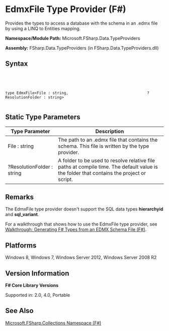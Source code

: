 # EdmxFile Type Provider (F#)

Provides the types to access a database with the schema in an .edmx file by using a LINQ to Entities mapping.

**Namespace/Module Path:** Microsoft.FSharp.Data.TypeProviders

**Assembly:** FSharp.Data.TypeProviders (in FSharp.Data.TypeProviders.dll)


## Syntax



```




type EdmxFile<File : string,                                   ?ResolutionFolder : string>


```





## Static Type Parameters


|Type Parameter|Description|
|--------------|-----------|
|File : string|The path to an .edmx file that contains the schema. This file is written by the type provider.|
|?ResolutionFolder : string|A folder to be used to resolve relative file paths at compile time. The default value is the folder that contains the project or script.|

## Remarks
The EdmxFile type provider doesn't support the SQL data types **hierarchyid** and **sql_variant**.

For a walkthrough that shows how to use the EdmxFile type provider, see [Walkthrough: Generating F&#35; Types from an EDMX Schema File &#40;F&#35;&#41;](Walkthrough-Generating-FSharp-Types-from-an-EDMX-Schema-File-%5BFSharp%5D.md).


## Platforms
Windows 8, Windows 7, Windows Server 2012, Windows Server 2008 R2


## Version Information
**F# Core Library Versions**

Supported in: 2.0, 4.0, Portable


## See Also
[Microsoft.FSharp.Collections Namespace &#40;F&#35;&#41;](Microsoft.FSharp.Collections-Namespace-%5BFSharp%5D.md)

